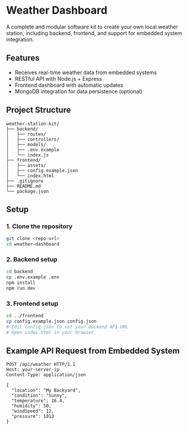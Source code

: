 # Weather Dashboard

A complete and modular software kit to create your own local weather station, including backend, frontend, and support for embedded system integration.

## Features

-   Receives real-time weather data from embedded systems
-   RESTful API with Node.js + Express
-   Frontend dashboard with automatic updates
-   MongoDB integration for data persistence (optional)

## Project Structure

```
weather-station-kit/
├── backend/
│   ├── routes/
│   ├── controllers/
│   ├── models/
│   ├── .env.example
│   └── index.js
├── frontend/
│   ├── assets/
│   ├── config.example.json
│   └── index.html
├── .gitignore
├── README.md
└── package.json
```

## Setup

### 1. Clone the repository

```bash
git clone <repo-url>
cd weather-dashboard
```

### 2. Backend setup

```bash
cd backend
cp .env.example .env
npm install
npm run dev
```

### 3. Frontend setup

```bash
cd ../frontend
cp config.example.json config.json
# Edit config.json to set your backend API URL
# Open index.html in your browser
```

## Example API Request from Embedded System

```http
POST /api/weather HTTP/1.1
Host: your-server-ip
Content-Type: application/json

{
  "location": "My Backyard",
  "condition": "Sunny",
  "temperature": 26.4,
  "humidity": 50,
  "windSpeed": 12,
  "pressure": 1013
}
```
